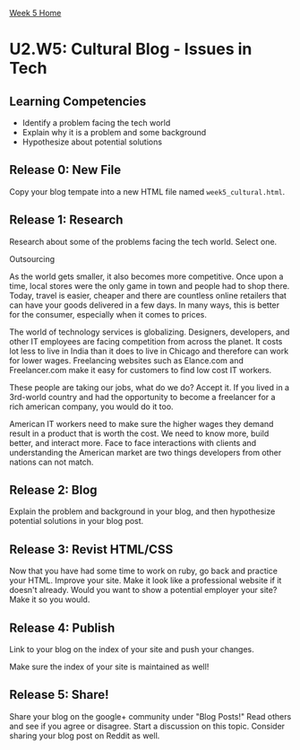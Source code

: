 [Week 5 Home](../)

# U2.W5: Cultural Blog - Issues in Tech

## Learning Competencies
- Identify a problem facing the tech world
- Explain why it is a problem and some background
- Hypothesize about potential solutions

## Release 0: New File
Copy your blog tempate into a new HTML file named `week5_cultural.html`. 

## Release 1: Research
Research about some of the problems facing the tech world. Select one. 

Outsourcing

As the world gets smaller, it also becomes more competitive.  Once upon a time, local stores were the only game in town and people had to shop there.  Today, travel is easier, cheaper and there are countless online retailers that can have your goods delivered in a few days.  In many ways, this is better for the consumer, especially when it comes to prices.

The world of technology services is globalizing.  Designers, developers, and other IT employees are facing competition from across the planet.  It costs lot less to live in India than it does to live in Chicago and therefore can work for lower wages.  Freelancing websites such as Elance.com and Freelancer.com make it easy for customers to find low cost IT workers.

These people are taking our jobs, what do we do?  Accept it.  If you lived in a 3rd-world country and had the opportunity to become a freelancer for a rich american company, you would do it too.  

American IT workers need to make sure the higher wages they demand result in a product that is worth the cost.  We need to know more, build better, and interact more.  Face to face interactions with clients and understanding the American market are two things developers from other nations can not match.

## Release 2: Blog
Explain the problem and background in your blog, and then hypothesize potential solutions in your blog post. 

## Release 3: Revist HTML/CSS
Now that you have had some time to work on ruby, go back and practice your HTML. Improve your site. Make it look like a professional website if it doesn't already. Would you want to show a potential employer your site? Make it so you would. 

## Release 4: Publish
Link to your blog on the index of your site and push your changes. 

Make sure the index of your site is maintained as well!

## Release 5: Share!

Share your blog on the google+ community under "Blog Posts!" Read others and see if you agree or disagree. Start a discussion on this topic.  Consider sharing your blog post on Reddit as well.
